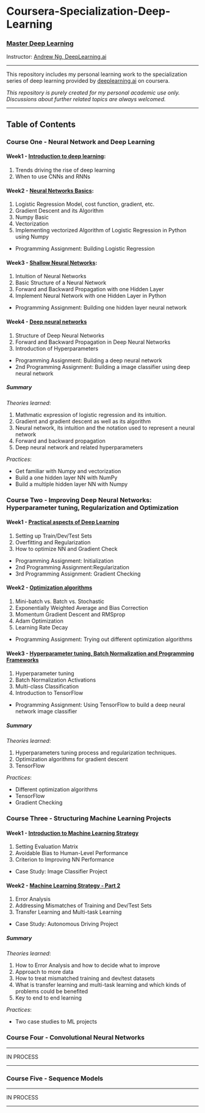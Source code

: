 # Coursera-Specialization-Deep-Learning

### [Master Deep Learning](https://www.coursera.org/specializations/deep-learning)
Instructor: [Andrew Ng, DeepLearning.ai](https://en.wikipedia.org/wiki/Andrew_Ng)

-------------------

This repository includes my personal learning work to the specialization series of deep learning provided by [deeplearning.ai](https://www.deeplearning.ai/) on coursera.

*This repository is purely created for my personal academic use only. Discussions about further related topics are always welcomed.*

-------------------






## Table of Contents

### Course One - Neural Network and Deep Learning

#### Week1 - [Introduction to deep learning](https://github.com/QZhang-Ing/Coursera-Machine-Learning/tree/master/deep-learning-specialization/neural-network-and-deep-learning/week1): 
	
1. Trends driving the rise of deep learning
2. When to use CNNs and RNNs

#### Week2 - [Neural Networks Basics](https://github.com/QZhang-Ing/Coursera-Machine-Learning/tree/master/deep-learning-specialization/neural-network-and-deep-learning/week2):
	
1. Logistic Regression Model, cost function, gradient, etc.
2. Gradient Descent and its Algorithm
3. Numpy Basic
4. Vectorization
5. Implementing vectorized Algorithm of Logistic Regression in Python using Numpy

* Programming Assignment: Building Logistic Regression

#### Week3 - [Shallow Neural Networks](https://github.com/QZhang-Ing/Coursera-Machine-Learning/tree/master/deep-learning-specialization/neural-network-and-deep-learning/week3):

1. Intuition of Neural Networks
2. Basic Structure of a Neural Network 
3. Forward and Backward Propagation with one Hidden Layer
4. Implement Neural Network with one Hidden Layer in Python

* Programming Assignment: Building one hidden layer neural network

#### Week4 - [Deep neural networks](https://github.com/QZhang-Ing/Coursera-Machine-Learning/tree/master/deep-learning-specialization/neural-network-and-deep-learning/week4)

1. Structure of Deep Neural Networks
2. Forward and Backward Propagation in Deep Neural Networks
3. Introduction of Hyperparameters
	
* Programming Assignment: Building a deep neural network 
* 2nd Programming Assignment: Building a image classifier using deep neural network

##### Summary
*Theories learned*:

1. Mathmatic expression of logistic regression and its intuition.
2. Gradient and gradient descent as well as its algorithm
3. Neural network, its intuition and the notation used to represent a neural network
4. Forward and backward propagation
5. Deep neural network and related hyperparameters

*Practices*:

* Get familiar with Numpy and vectorization
* Build a one hidden layer NN with NumPy
* Build a multiple hidden layer NN with Numpy 


### Course Two - Improving Deep Neural Networks: Hyperparameter tuning, Regularization and Optimization

#### Week1 - [Practical aspects of Deep Learning](https://github.com/QZhang-Ing/Coursera-Machine-Learning/tree/master/deep-learning-specialization/Improving_Deep_Neural_Networks_Hyperparameter_tuning/week1)

1. Setting up Train/Dev/Test Sets
2. Overfitting and Regularization
3. How to optimize NN and Gradient Check

* Programming Assignment: Initialization
* 2nd Programming Assignment:Regularization
* 3rd Programming Assignment: Gradient Checking

#### Week2 - [Optimization algorithms](https://github.com/QZhang-Ing/Coursera-Machine-Learning/tree/master/deep-learning-specialization/Improving_Deep_Neural_Networks_Hyperparameter_tuning/week2)

1. Mini-batch vs. Batch vs. Stochastic
2. Exponentially Weighted Average and Bias Correction
3. Momentum Gradient Descent and RMSprop
4. Adam Optimization
5. Learning Rate Decay

* Programming Assignment: Trying out different optimization algorithms 

#### Week3 - [Hyperparameter tuning, Batch Normalization and Programming Frameworks](https://github.com/QZhang-Ing/Coursera-Machine-Learning/tree/master/deep-learning-specialization/Improving_Deep_Neural_Networks_Hyperparameter_tuning/week3)

1. Hyperparameter tuning
2. Batch Normalization Activations
3. Multi-class Classification
4. Introduction to TensorFlow

* Programming Assignment: Using TensorFlow to build a deep neural network image classifier

##### Summary
*Theories learned*:

1. Hyperparameters tuning process and regularization techniques.
2. Optimization algorithms for gradient descent
3. TensorFlow

*Practices*:

* Different optimization algorithms
* TensorFlow
* Gradient Checking 


### Course Three - Structuring Machine Learning Projects

#### Week1 - [Introduction to Machine Learning Strategy](https://github.com/QZhang-Ing/Coursera-Machine-Learning/tree/master/deep-learning-specialization/Structuring_Machine_Learning_Project/week1)

1. Setting Evaluation Matrix
2. Avoidable Bias to Human-Level Performance
3. Criterion to Improving NN Performance

* Case Study: Image Classifier Project

#### Week2 - [Machine Learning Strategy - Part 2](https://github.com/QZhang-Ing/Coursera-Machine-Learning/tree/master/deep-learning-specialization/Structuring_Machine_Learning_Project/week2)

1. Error Analysis
2. Addressing Mismatches of Training and Dev/Test Sets
3. Transfer Learning and Multi-task Learning

* Case Study: Autonomous Driving Project 

##### Summary
*Theories learned*:

1. How to Error Analysis and how to decide what to improve 
2. Approach to more data
3. How to treat mismatched training and dev/test datasets
4. What is transfer learning and multi-task learning and which kinds of problems could be benefited
5. Key to end to end learning

*Practices*:

* Two case studies to ML projects



### Course Four - Convolutional Neural Networks

-----------------

IN PROCESS

-----------------


### Course Five - Sequence Models

-----------------

IN PROCESS

-----------------
